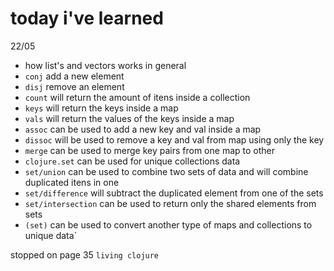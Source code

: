 # today i've learned

22/05

- how list's and vectors works in general
- ``conj`` add a new element
- ``disj`` remove an element
- ``count`` will return the amount of itens inside a collection
- ``keys`` will return the keys inside a map
- ``vals`` will return the values of the keys inside a map
- ``assoc`` can be used to add a new key and val inside a map
- ``dissoc`` will be used to remove a key and val from map using only the key
- ``merge`` can be used to merge key pairs from one map to other
- ``clojure.set`` can be used for unique collections data
- ``set/union`` can be used to combine two sets of data and will combine duplicated itens in one 
- ``set/difference`` will subtract the duplicated element from one of the sets 
- ``set/intersection`` can be used to return only the shared elements from sets 
- ``(set)`` can be used to convert another type of maps and collections to unique data`

stopped on page 35 ``living clojure``
